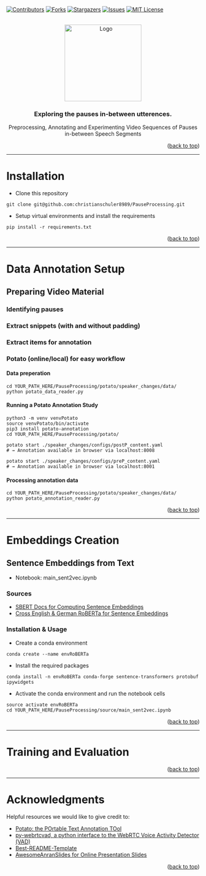 <a name="readme-top"></a>

<!-- PROJECT SHIELDS -->
<!--
*** We are using markdown "reference style" links for readability.
*** Reference links are enclosed in brackets [ ] instead of parentheses ( ).
*** See the bottom of this document for the declaration of the reference variables
*** for contributors-url, forks-url, etc. This is an optional, concise syntax you may use.
*** https://www.markdownguide.org/basic-syntax/#reference-style-links
-->
[![Contributors][contributors-shield]][contributors-url]
[![Forks][forks-shield]][forks-url]
[![Stargazers][stars-shield]][stars-url]
[![Issues][issues-shield]][issues-url]
[![MIT License][license-shield]][license-url]


<!-- PROJECT LOGO -->
<br />
<div align="center">
  <a href="https://github.com/christianschuler8989/PauseProcessing">
    <img src="https://github.com/christianschuler8989/PauseProcessing-Slides-ESSV/blob/main/public/logo.png" alt="Logo" width="200" height="200">
  </a>

  <h3 align="center">Exploring the pauses in-between utterences.</h3>
  
  Preprocessing, Annotating and Experimenting Video Sequences of Pauses in-between Speech Segments
<!--
  <p align="center">
    <a href="https://github.com/christianschuler8989/PauseProcessing/tree/main/docs"><strong>Explore the docs »</strong></a>
    <br />
    <br />
    <a href="https://github.com/christianschuler8989/PauseProcessing">View Demo (TODO)</a>
    ·
    <a href="https://github.com/christianschuler8989/PauseProcessing/issues">Report Bug</a>
    ·
    <a href="https://github.com/christianschuler8989/PauseProcessing/issues">Request Feature</a>
  </p>
-->
</div>



<p align="right">(<a href="#readme-top">back to top</a>)</p>

--- 

# Installation

* Clone this repository
```
git clone git@github.com:christianschuler8989/PauseProcessing.git
```

* Setup virtual environments and install the requirements
```
pip install -r requirements.txt
``` 



<p align="right">(<a href="#readme-top">back to top</a>)</p>

--- 

# Data Annotation Setup

## Preparing Video Material

### Identifying pauses

### Extract snippets (with and without padding)

### Extract items for annotation

### Potato (online/local) for easy workflow

#### Data preperation
```console
cd YOUR_PATH_HERE/PauseProcessing/potato/speaker_changes/data/
python potato_data_reader.py
```

#### Running a Potato Annotation Study
```console
python3 -m venv venvPotato
source venvPotato/bin/activate
pip3 install potato-annotation
cd YOUR_PATH_HERE/PauseProcessing/potato/

potato start ./speaker_changes/configs/postP_content.yaml
# → Annotation available in browser via localhost:8008

potato start ./speaker_changes/configs/preP_content.yaml
# → Annotation available in browser via localhost:8001
```

#### Processing annotation data
```console
cd YOUR_PATH_HERE/PauseProcessing/potato/speaker_changes/data/
python potato_annotation_reader.py
```







<p align="right">(<a href="#readme-top">back to top</a>)</p>

--- 

# Embeddings Creation

## Sentence Embeddings from Text
* Notebook: main_sent2vec.ipynb

### Sources
* [SBERT Docs for Computing Sentence Embeddings](https://www.sbert.net/examples/applications/computing-embeddings/README.html)
* [Cross English & German RoBERTa for Sentence Embeddings](https://huggingface.co/T-Systems-onsite/cross-en-de-roberta-sentence-transformer)

### Installation & Usage
* Create a conda environment
```console
conda create --name envRoBERTa
```

* Install the required packages
```console
conda install -n envRoBERTa conda-forge sentence-transformers protobuf ipywidgets
```

* Activate the conda environment and run the notebook cells
```console
source activate envRoBERTa
cd YOUR_PATH_HERE/PauseProcessing/source/main_sent2vec.ipynb
```

<p align="right">(<a href="#readme-top">back to top</a>)</p>

--- 

# Training and Evaluation





<p align="right">(<a href="#readme-top">back to top</a>)</p>

--- 

<!-- ACKNOWLEDGMENTS -->
# Acknowledgments

Helpful resources we would like to give credit to:

* [Potato: the POrtable Text Annotation TOol](https://github.com/davidjurgens/potato?tab=readme-ov-file)
* [py-webrtcvad, a python interface to the WebRTC Voice Activity Detector (VAD)](https://github.com/wiseman/py-webrtcvad)
* [Best-README-Template](https://github.com/othneildrew/Best-README-Template) 
* [AwesomeAnranSlides for Online Presentation Slides](https://github.com/AnranW/AwesomeAnranSlides)


<p align="right">(<a href="#readme-top">back to top</a>)</p>

<!-- MARKDOWN LINKS & IMAGES -->
<!-- https://www.markdownguide.org/basic-syntax/#reference-style-links -->
[contributors-shield]: https://img.shields.io/github/contributors/christianschuler8989/PauseProcessing.svg?style=for-the-badge
[contributors-url]: https://github.com/christianschuler8989/PauseProcessing/graphs/contributors
[forks-shield]: https://img.shields.io/github/forks/christianschuler8989/PauseProcessing.svg?style=for-the-badge
[forks-url]: https://github.com/christianschuler8989/PauseProcessing/network/members
[stars-shield]: https://img.shields.io/github/stars/christianschuler8989/PauseProcessing.svg?style=for-the-badge
[stars-url]: https://github.com/christianschuler8989/PauseProcessing/stargazers
[issues-shield]: https://img.shields.io/github/issues/christianschuler8989/PauseProcessing.svg?style=for-the-badge
[issues-url]: https://github.com/christianschuler8989/PauseProcessing/issues
[license-shield]: https://img.shields.io/github/license/christianschuler8989/PauseProcessing.svg?style=for-the-badge
[license-url]: https://github.com/christianschuler8989/PauseProcessing/blob/main/LICENSE


